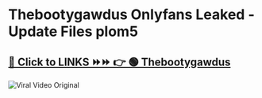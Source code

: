 
 # Thebootygawdus Onlyfans Leaked - Update Files plom5

## <h2><a href="https://clipsfans.com/Thebootygawdus&ref=git">🔗 Click to LINKS ⏩⏩ 👉 🟢 Thebootygawdus </a></h2>

<a href="https://clipsfans.com/Thebootygawdus&ref=git" rel="nofollow" data-target="animated-image.originalLink"><img src="https://i.ibb.co.com/xMMVF88/686577567.gif" alt="Viral Video Original" style="max-width: 100%; display: inline-block;" data-target="animated-image.originalImage"></a>

